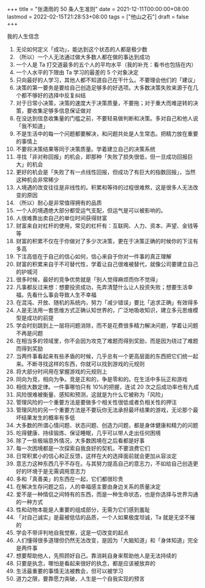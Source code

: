 +++
title = "张潇雨的 50 条人生准则"
date = 2021-12-11T00:00:00+08:00
lastmod = 2022-02-15T21:28:53+08:00
tags = ["他山之石"]
draft = false
+++

我的人生信念

1.  无论如何定义「成功」，能达到这个状态的人都是极少数
2.  （所以）一个人无法通过做大多数人都在做的事达到成功
3.  一个人是 Ta 打交道最多的五个人的平均水平（我的补充：看书也包括在内）
4.  一个人水平的下限由 Ta 学习的最差的 5 个对象决定
5.  只向最好的人学习，其他人都不知道自己在干什么。不要理会他们的「建议」
6.  决策的第一要务是要给自己创造足够多的好选项。大多数决策失败来源于在几个都不够好的选择中反复纠结
7.  对于日常小决策，决策的速度大于决策质量，不要拖；对于重大而难逆转的决策，要收集足够多信息保证做对
8.  在没达到信息收集量的门槛之前，不要轻易做判断和决策。多对自己和他人说「我不知道」
9.  不是生活中的每一个问题都要解决，和问题共处是人生常态。把精力放在重要的事情上
10. 不要将决策结果等同于决策质量。学着建立自己的决策系统
11. 寻找「非对称回报」的机会，即那种「失败了损失很低，但一旦成功回报巨大」的机会
12. 更好的机会是「失败了有一点线性回报，但成功了有巨大的指数回报」，当然这种机会非常稀少
13. 人境遇的改变往往是非线性的。积累和等待的过程很难熬，这是很多人无法改变的原因
14. （所以）耐心是非常值得拥有的品质
15. 一个人的境遇绝大部分都受运气支配，但运气是可以被影响的。
16. 人很难靠出卖自己的单位时间获得财富
17. 财富来自对杠杆的使用，常见的杠杆有：互联网、人力、资本、声望、金钱等等
18. 财富的积累不仅在于你做对了多少次决策，更在于决策正确的时候你的下注有多高
19. 下注高低在于自己的信心如何，信心来自于你对一件事的真正理解
20. 财富的积累来自于不可替代性，学着让自己很难被替代，就像公司要建立自己的护城河
21. 很多时候，最好的竞争优势就是「别人觉得麻烦而你不觉得」
22. 凡事都反过来想：想要投资成功，先弄清楚什么让人投资失败；想要生活幸福，先看什么事会导致人生不幸福
23. 在混沌、开放、随机的系统内，努力「减少错误」要比「追求正确」有效得多
24. 人是无法用一套思维方式正确认知世界的，广泛地吸收知识，建立多元思维模型是成功的前提
25. 学会时刻跳到上一层将问题消除，而不是花费很多精力解决问题，学着让问题不再是问题
26. 在相当多的领域里，你不会因为攻克了难题而得到奖励，而是因为绕过了难题而得到奖励
27. 当两件事看起来有些矛盾的时候，几乎总有一个更高层面的东西把它们统一起来。不断寻找这样的东西，你就可以找到游戏的元规则
28. 将大部分时间用在掌握游戏的元规则上
29. 同向为竞，相向为争。竞是正和的，争是零和的。在生活中多玩正和游戏
30. 相信大数定律。一件事哪怕只有 10%的把握，连试 20 次之后成功率也有九成
31. 风险很难被衡量、感知和预测，这就是为什么它被称为「风险」
32. 管理风险的一个重要方法是要做多个相关性很低或者负相关性的押注
33. 管理风险的另一个重要方法是不要玩你无法承担最坏结果的游戏，无论那个最坏结果发生的概率有多低
34. 大多数的所谓心情问题、状态问题、创造力问题，都是身体健康和精力的问题
35. 吃得健康、持续锻炼、保证睡眠，几乎可以带人走出任何困境
36. 除了一些极端意外情况，大多数困境在之后看都是好事
37. 每一次困境都是一次探索自我良好的契机，不要浪费它们
38. 日常积累小的信心和正反馈，这样在大的选择面前就会更加从容淡定
39. 意志力这种东西几乎不存在。与其努力提高自己的意志力，不如给自己创造更好的环境于是无需调用意志力
40. 多和「真善美」的东西在一起，它们都很珍贵
41. 在解决生存问题之后，人的幸福感主要由身边关系的质量决定
42. 爱不是一种情侣之间特有的东西，而是一种生命状态，也是你选择与世界沟通的一种方式
43. 性和动物本能是人重要的组成部分，无需为它们感到羞耻
44. 「对自己诚实」是最被低估的品质，一个人如果极度坦诚，Ta 就是无坚不摧的
45. 学会不带评判地自我觉察，这是一切改变的起点
46. 人们懂得很多道理但仍然无法改变，是因为「大脑知道」和「身体知道」完全是两件事
47. 想要帮助他人，先照顾好自己。靠消耗自身来帮助他人是无法持续的
48. 只要是执念，哪怕是看起来很好的执念，都是应该被放弃的
49. 生活最重要的事情无法被教会，但可以被学习
50. 道力之限，要靠愿力突破，人生是一个自我实现的预言